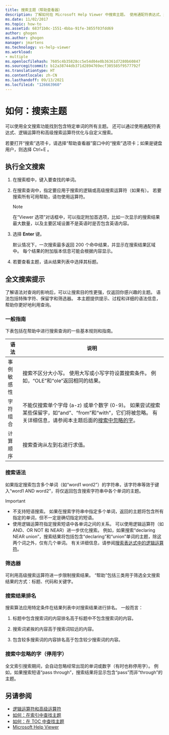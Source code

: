 ```yaml
---
title: 搜索主题（帮助查看器）
description: 了解如何在 Microsoft Help Viewer 中搜索主题。 使用通配符表达式、逻辑运算符和高级搜索运算符自定义搜索。
ms.date: 11/02/2017
ms.topic: how-to
ms.assetid: 683f1b0c-1551-4bba-91fe-3855f03fdd69
author: ghogen
ms.author: ghogen
manager: jmartens
ms.technology: vs-help-viewer
ms.workload:
- multiple
ms.openlocfilehash: 7605c4b35828cc5e54d04e0b36361d7280b60847
ms.sourcegitcommit: b12a38744db371d2894769ecf305585f9577792f
ms.translationtype: HT
ms.contentlocale: zh-CN
ms.lasthandoff: 09/13/2021
ms.locfileid: "126663960"
---
```

# <a name="how-to-search-for-topics"></a>如何：搜索主题

可以使用全文搜索功能找到包含特定单词的所有主题。 还可以通过使用通配符表达式、逻辑运算符和高级搜索运算符优化与自定义搜索。

若要打开“搜索”选项卡，请选择“帮助查看器”窗口中的“搜索”选项卡；如果是键盘用户，则选择 Ctrl+E    。

## <a name="to-perform-a-full-text-search"></a>执行全文搜索

1. 在搜索框中，键入要查找的单词。

2. 在搜索查询中，指定要应用于搜索的逻辑或高级搜索运算符（如果有）。 若要搜索所有可用帮助，请勿使用运算符。

    > [!NOTE]
    > 在“Viewer 选项”对话框中，可以指定附加首选项，比如一次显示的搜索结果最大数量，以及主要区域设置不是英语时是否包含英语内容。

3. 选择 **Enter** 键。

     默认情况下，一次搜索最多返回 200 个命中结果，并显示在搜索结果区域中。 每个结果的附加版本信息可能会根据内容显示。

4. 若要查看主题，请从结果列表中选择其标题。

## <a name="full-text-search-tips"></a>全文搜索提示

了解语法对查询的影响后，可以让搜索目的性更强，仅返回你感兴趣的主题。 语法包括特殊字符、保留字和筛选器。 本主题提供提示、过程和详细的语法信息，帮助你更好地利用查询。

### <a name="general-guidelines"></a>一般指南

下表包括在帮助中进行搜索查询的一些基本规则和指南。

|语法|说明|
|------------|-----------------|
|事例敏感性|搜索不区分大小写。 使用大写或小写字符设置搜索条件。 例如，“OLE”和“ole”返回相同的结果。|
|字符组合|不能仅搜索单个字母 (a-z) 或单个数字 (0-9)。 如果尝试搜索某些保留字，如“and”、“from”和“with”，它们将被忽略。 有关详细信息，请参阅本主题后面的[搜索中忽略的字](#stopwords)。|
|计算顺序|搜索查询从左到右进行求值。|

### <a name="search-syntax"></a>搜索语法

如果指定搜索包含多个单词（如“word1 word2”）的字符串，该字符串等效于键入“word1 AND word2”，将仅返回包含搜索字符串中各个单词的主题。

> [!IMPORTANT]
> - 不支持短语搜索。 如果在搜索字符串中指定多个单词，返回的主题将包含所有指定的单词，但不一定是确切指定的短语。
> - 使用逻辑运算符指定搜索短语中各单词之间的关系。 可以使用逻辑运算符（如 AND、OR NOT 和 NEAR）进一步优化搜索。 例如，如果搜索“declaring NEAR union”，搜索结果将包括包含“declaring”和“union”单词的主题，除这两个词之外，仅有几个单词。 有关详细信息，请参阅[搜索表达式中的逻辑运算符](../help-viewer/logical-operators-search-expressions.md)。

### <a name="filters"></a>筛选器

可利用高级搜索运算符进一步限制搜索结果。 “帮助”包括三类用于筛选全文搜索结果的方式：标题、代码和关键字。

### <a name="ranking-of-search-results"></a>搜索结果排名

搜索算法应用特定条件在结果列表中对搜索结果进行排名。 一般而言：

1. 标题中包含搜索词的内容排名高于标题中不包含搜索词的内容。

2. 搜索词紧挨的内容高于搜索词较远的内容。

3. 包含较多搜索词的内容排名高于包含较少搜索词的内容。

### <a name=""></a><a name="stopwords">搜索中忽略的字（停用字）</a>

全文索引搜索期间，会自动忽略经常出现的单词或数字（有时也称停用字）。 例如，如果搜索短语“pass through”，搜索结果将显示包含“pass”而非“through”的主题。

## <a name="see-also"></a>另请参阅

- [逻辑运算符和高级运算符](../help-viewer/logical-operators-search-expressions.md)
- [如何：在索引中查找主题](../help-viewer/find-topics-index.md)
- [如何：在 TOC 中查找主题](../help-viewer/find-topics-toc.md)
- [Microsoft Help Viewer](../help-viewer/overview.md)